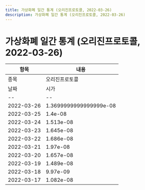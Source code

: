 ```yaml
---
title: 가상화폐 일간 통계 (오리진프로토콜, 2022-03-26)
description: 가상화폐 일간 통계 (오리진프로토콜, 2022-03-26)
---
```


가상화폐 일간 통계 (오리진프로토콜, 2022-03-26)
===

|항목|내용|
|--|--|
|종목|오리진프로토콜||마켓|BTC-OGN||종류|일 단위 캔들||기간|2022-03-17T09:00:00 - 2022-03-26T09:00:00|
|날짜|시가|저가|고가|종가|비고|
|--|--|--|--|--|--|
|2022-03-26|1.3699999999999999e-08|1.3699999999999999e-08|1.527e-08|1.414e-08|    |
|2022-03-25|1.4e-08|1.3190000000000001e-08|1.455e-08|1.3679999999999999e-08|    |
|2022-03-24|1.513e-08|1.3709999999999998e-08|1.677e-08|1.4019999999999999e-08|    |
|2022-03-23|1.645e-08|1.497e-08|1.7390000000000002e-08|1.513e-08|    |
|2022-03-22|1.686e-08|1.48e-08|1.7309999999999998e-08|1.645e-08|    |
|2022-03-21|1.97e-08|1.61e-08|2.025e-08|1.696e-08|    |
|2022-03-20|1.657e-08|1.5739999999999997e-08|2.051e-08|1.97e-08|    |
|2022-03-19|1.489e-08|1.3950000000000001e-08|2.022e-08|1.657e-08|    |
|2022-03-18|9.97e-09|9.779999999999999e-09|1.5529999999999997e-08|1.489e-08|    |
|2022-03-17|1.082e-08|9.66e-09|1.12e-08|9.97e-09|    |
